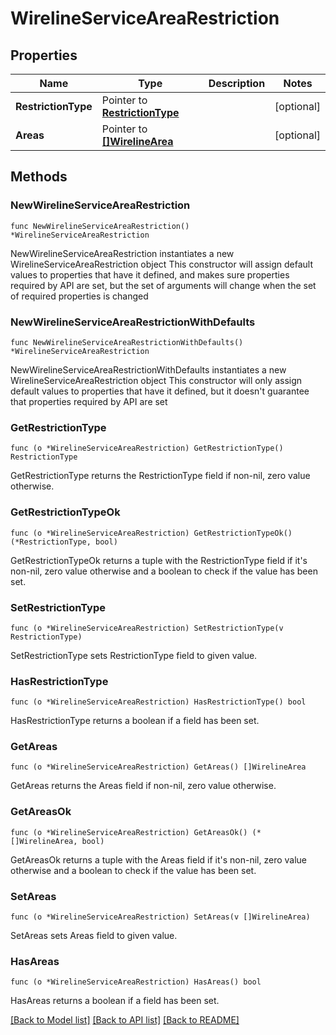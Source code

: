 # WirelineServiceAreaRestriction

## Properties

Name | Type | Description | Notes
------------ | ------------- | ------------- | -------------
**RestrictionType** | Pointer to [**RestrictionType**](RestrictionType.md) |  | [optional] 
**Areas** | Pointer to [**[]WirelineArea**](WirelineArea.md) |  | [optional] 

## Methods

### NewWirelineServiceAreaRestriction

`func NewWirelineServiceAreaRestriction() *WirelineServiceAreaRestriction`

NewWirelineServiceAreaRestriction instantiates a new WirelineServiceAreaRestriction object
This constructor will assign default values to properties that have it defined,
and makes sure properties required by API are set, but the set of arguments
will change when the set of required properties is changed

### NewWirelineServiceAreaRestrictionWithDefaults

`func NewWirelineServiceAreaRestrictionWithDefaults() *WirelineServiceAreaRestriction`

NewWirelineServiceAreaRestrictionWithDefaults instantiates a new WirelineServiceAreaRestriction object
This constructor will only assign default values to properties that have it defined,
but it doesn't guarantee that properties required by API are set

### GetRestrictionType

`func (o *WirelineServiceAreaRestriction) GetRestrictionType() RestrictionType`

GetRestrictionType returns the RestrictionType field if non-nil, zero value otherwise.

### GetRestrictionTypeOk

`func (o *WirelineServiceAreaRestriction) GetRestrictionTypeOk() (*RestrictionType, bool)`

GetRestrictionTypeOk returns a tuple with the RestrictionType field if it's non-nil, zero value otherwise
and a boolean to check if the value has been set.

### SetRestrictionType

`func (o *WirelineServiceAreaRestriction) SetRestrictionType(v RestrictionType)`

SetRestrictionType sets RestrictionType field to given value.

### HasRestrictionType

`func (o *WirelineServiceAreaRestriction) HasRestrictionType() bool`

HasRestrictionType returns a boolean if a field has been set.

### GetAreas

`func (o *WirelineServiceAreaRestriction) GetAreas() []WirelineArea`

GetAreas returns the Areas field if non-nil, zero value otherwise.

### GetAreasOk

`func (o *WirelineServiceAreaRestriction) GetAreasOk() (*[]WirelineArea, bool)`

GetAreasOk returns a tuple with the Areas field if it's non-nil, zero value otherwise
and a boolean to check if the value has been set.

### SetAreas

`func (o *WirelineServiceAreaRestriction) SetAreas(v []WirelineArea)`

SetAreas sets Areas field to given value.

### HasAreas

`func (o *WirelineServiceAreaRestriction) HasAreas() bool`

HasAreas returns a boolean if a field has been set.


[[Back to Model list]](../README.md#documentation-for-models) [[Back to API list]](../README.md#documentation-for-api-endpoints) [[Back to README]](../README.md)


